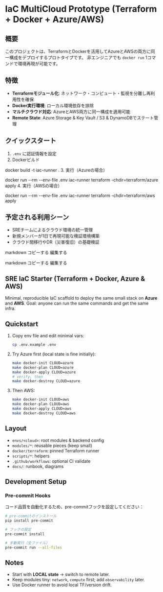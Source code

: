 # IaC MultiCloud Prototype (Terraform + Docker + Azure/AWS)

## 概要

このプロジェクトは、TerraformとDockerを活用してAzureとAWSの両方に同一構成をデプロイするプロトタイプです。
非エンジニアでも `docker run` 1コマンドで環境再現が可能です。

## 特徴

- **Terraformモジュール化**: ネットワーク・コンピュート・監視を分離し再利用性を確保
- **Docker実行環境**: ローカル環境依存を排除
- **マルチクラウド対応**: AzureとAWS両方に同一構成を適用可能
- **Remote State**: Azure Storage & Key Vault / S3 & DynamoDBでステート管理

## クイックスタート

1. `.env` に認証情報を設定
2. Dockerビルド

docker build -t iac-runner .
3. 実行（Azureの場合）

docker run --rm --env-file .env iac-runner terraform -chdir=terraform/azure apply
4. 実行（AWSの場合）

docker run --rm --env-file .env iac-runner terraform -chdir=terraform/aws apply

## 予定される利用シーン

- SREチームによるクラウド環境の統一管理
- 新規メンバーが1日で再現可能な検証環境構築
- クラウド間移行やDR（災害復旧）の基礎検証

markdown
コピーする
編集する

markdown
コピーする
編集する

## SRE IaC Starter (Terraform + Docker, Azure & AWS)

Minimal, reproducible IaC scaffold to deploy the same small stack on **Azure** and **AWS**.
Goal: anyone can run the same commands and get the same infra.

## Quickstart

1) Copy env file and edit minimal vars:

   ```bash
   cp .env.example .env
   ```

2) Try Azure first (local state is fine initially):

   ```bash
   make docker-init CLOUD=azure
   make docker-plan CLOUD=azure
   make docker-apply CLOUD=azure
   # verify, then
   make docker-destroy CLOUD=azure
   ```

3) Then AWS:

   ```bash
   make docker-init CLOUD=aws
   make docker-plan CLOUD=aws
   make docker-apply CLOUD=aws
   make docker-destroy CLOUD=aws
   ```

## Layout

- `envs/<cloud>`: root modules & backend config
- `modules/*`: reusable pieces (keep small)
- `docker/terraform`: pinned Terraform runner
- `scripts/*`: helpers
- `.github/workflows`: optional CI validate
- `docs/`: runbook, diagrams

## Development Setup

### Pre-commit Hooks

コード品質を自動化するため、pre-commitフックを設定してください：

```bash
# pre-commitのインストール
pip install pre-commit

# フックの設定
pre-commit install

# 手動実行（全ファイル）
pre-commit run --all-files
```

## Notes

- Start with **LOCAL state** → switch to remote later.
- Keep modules tiny: `network`, `compute` first; add `observability` later.
- Use Docker runner to avoid local TF/version drift.
